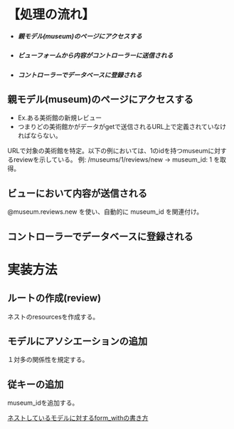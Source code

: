# 【処理の流れ】
- ##### 親モデル(museum)のページにアクセスする
- ##### ビューフォームから内容がコントローラーに送信される
- ##### コントローラーでデータベースに登録される

## 親モデル(museum)のページにアクセスする 
- Ex.ある美術館の新規レビュー
- つまりどの美術館かがデータがgetで送信されるURL上で定義されていなければならない。

URLで対象の美術館を特定。以下の例においては、1のidを持つmuseumに対するreviewを示している。
例: /museums/1/reviews/new → museum_id: 1 を取得。

## ビューにおいて内容が送信される
@museum.reviews.new を使い、自動的に museum_id を関連付け。

## コントローラーでデータベースに登録される

# 実装方法
## ルートの作成(review)
ネストのresourcesを作成する。

## モデルにアソシエーションの追加
１対多の関係性を規定する。

## 従キーの追加
museum_idを追加する。

[ネストしているモデルに対するform_withの書き方](https://qiita.com/j-sunaga/items/29c5ff295798bc7884c7)
